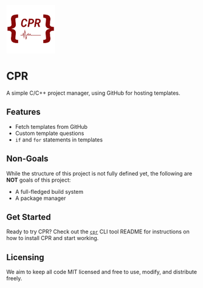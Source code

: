 <img src="../assets/CPR.png" width="128" height="128">

# CPR

A simple C/C++ project manager, using GitHub for hosting templates.

## Features

- Fetch templates from GitHub
- Custom template questions
- `if` and `for` statements in templates

## Non-Goals

While the structure of this project is not fully defined yet, the following are **NOT** goals of this project:

- A full-fledged build system
- A package manager

## Get Started

Ready to try CPR? Check out the [`cpr`](https://github.com/cpr-rs/cpr) CLI tool README for instructions on how to install CPR and start working.

## Licensing

We aim to keep all code MIT licensed and free to use, modify, and distribute freely.
